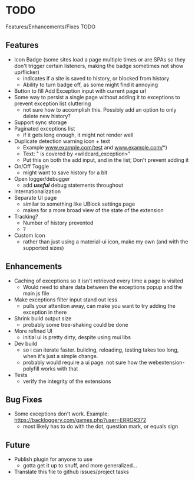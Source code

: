 # TODO

Features/Enhancements/Fixes TODO

## Features

- Icon Badge (some sites load a page multiple times or are SPAs so they don't trigger certain listeners, making the badge sometimes not show up/flicker)
  - indicates if a site is saved to history, or blocked from history
  - Ability to turn badge off, as some might find it annoying
- Button to fill Add Exception input with current page url
- Some way to persist a single page without adding it to exceptions to prevent exception list cluttering
  - not sure how to accomplish this. Possibly add an option to only delete new history?
- Support sync storage
- Paginated exceptions list
  - if it gets long enough, it might not render well
- Duplicate detection warning icon + text
  - Example www.example.com/test and www.example.com/*)
  - Text: "<exception> is covered by <wildcard_exception>"
  - Put this on both the add input, and in the list; Don't prevent adding it
- On/Off Toggle
  - might want to save history for a bit
- Open logger/debugger
  - add ***useful*** debug statements throughout
- Internationalization
- Separate UI page
  - similar to something like UBlock settings page
  - makes for a more broad view of the state of the extension
- Tracking?
  - Number of history prevented
  - ?
- Custom Icon
  - rather than just using a material-ui icon, make my own (and with the supported sizes)

## Enhancements

- Caching of exceptions so it isn't retrieved every time a page is visited
  - Would need to share data between the exceptions popup and the main js file
- Make exceptions filter input stand out less
  - pulls your attention away, can make you want to try adding the exception in there
- Shrink build output size
  - probably some tree-shaking could be done
- More refined UI
  - initial ui is pretty dirty, despite using mui libs
- Dev build
  - so i can iterate faster. building, reloading, testing takes too long, when it's just a simple change.
  - probably would require a ui page. not sure how the webextension-polyfill works with that
- Tests
  - verify the integrity of the extensions

## Bug Fixes

- Some exceptions don't work. Example: https://backloggery.com/games.php?user=ERROR372
  - most likely has to do with the dot, question mark, or equals sign

## Future

- Publish plugin for anyone to use
  - gotta get it up to snuff, and more generalized...
- Translate this file to github issues/project tasks
